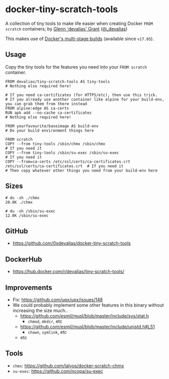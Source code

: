 # docker-tiny-scratch-tools

A collection of tiny tools to make life easier when creating Docker `FROM scratch` containers; by [Glenn 'devalias' Grant](http://devalias.net/) ([@_devalias](https://twitter.com/_devalias))

This makes use of [Docker's multi-stage builds](https://docs.docker.com/engine/userguide/eng-image/multistage-build/) (available since `v17.05`).

## Usage

Copy the tiny tools for the features you need into your `FROM scratch` container.

```
FROM devalias/tiny-scratch-tools AS tiny-tools
# Nothing else required here!

# If you need ca-certificates (for HTTPS/etc), then use this trick.
# If you already use another container like alpine for your build-env, you can grab them from there instead
FROM alpine:edge AS ca-certs
RUN apk add --no-cache ca-certificates
# Nothing else required here!

FROM yourfavourite/baseimage AS build-env
# Do your build environment things here

FROM scratch
COPY --from tiny-tools /sbin/chmx /sbin/chmx                                                # If you need it
COPY --from tiny-tools /sbin/su-exec /sbin/su-exec                                          # If you need it
COPY --from=ca-certs /etc/ssl/certs/ca-certificates.crt /etc/ssl/certs/ca-certificates.crt  # If you need it
# Then copy whatever other things you need from your build-env here
```

## Sizes

```
# du -sh ./chmx
20.0K ./chmx

# du -sh /sbin/su-exec
12.0K /sbin/su-exec
```

## GitHub

* https://github.com/0xdevalias/docker-tiny-scratch-tools

## DockerHub

* https://hub.docker.com/r/devalias/tiny-scratch-tools/

## Improvements

* Fix: https://github.com/upx/upx/issues/148
* We could probably implement some other features in this binary without increasing the size much..
    * https://github.com/esmil/musl/blob/master/include/sys/stat.h
        * `chmod`, `mkdir`, etc
    * https://github.com/esmil/musl/blob/master/include/unistd.h#L51
        * `chown`, `symlink`, etc
    * etc

## Tools

* `chmx`: https://github.com/lalyos/docker-scratch-chmx
* `su-exec`: https://github.com/ncopa/su-exec

